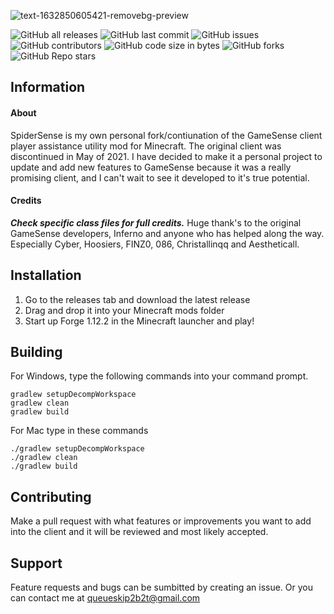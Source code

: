 <!-- PROJECT TITLE -->
![text-1632850605421-removebg-preview](https://user-images.githubusercontent.com/90464553/135137515-6f79ff51-c026-43ca-a54e-1c1c6336996c.png)

![GitHub all releases](https://img.shields.io/github/downloads/hausemasterissue/spidersense/total?logo=github) ![GitHub last commit](https://img.shields.io/github/last-commit/hausemasterissue/spidersense?logo=github) ![GitHub issues](https://img.shields.io/github/issues/hausemasterissue/spidersense?logo=Github) ![GitHub contributors](https://img.shields.io/github/contributors/hausemasterissue/spidersense?logo=github) ![GitHub code size in bytes](https://img.shields.io/github/languages/code-size/hausemasterissue/spidersense?label=code%20pasted) ![GitHub forks](https://img.shields.io/github/forks/hausemasterissue/spidersense?logo=github) ![GitHub Repo stars](https://img.shields.io/github/stars/hausemasterissue/spidersense?logo=github)

<!-- INFORMATION -->
## Information

#### About
SpiderSense is my own personal fork/contiunation of the GameSense client player assistance utility mod for Minecraft. The original client was discontinued in May of 2021. I have decided to make it a personal project to update and add new features to GameSense because it was a really promising client, and I can't wait to see it developed to it's true potential.

#### Credits
***Check specific class files for full credits.***
Huge thank's to the original GameSense developers, Inferno and anyone who has helped along the way. Especially Cyber, Hoosiers, FINZ0, 086, Christallinqq and Aestheticall.

<!-- INSTALLATION -->
## Installation
1. Go to the releases tab and download the latest release
2. Drag and drop it into your Minecraft mods folder
3. Start up Forge 1.12.2 in the Minecraft launcher and play!

## Building
For Windows, type the following commands into your command prompt.
```
gradlew setupDecompWorkspace
gradlew clean
gradlew build
```
For Mac type in these commands
```
./gradlew setupDecompWorkspace
./gradlew clean
./gradlew build
```

<!-- CONTRIBUTING -->
## Contributing
Make a pull request with what features or improvements you want to add into the client and it will be reviewed and most likely accepted.


<!-- SUPPORT -->
## Support
Feature requests and bugs can be sumbitted by creating an issue. Or you can contact me at queueskip2b2t@gmail.com


